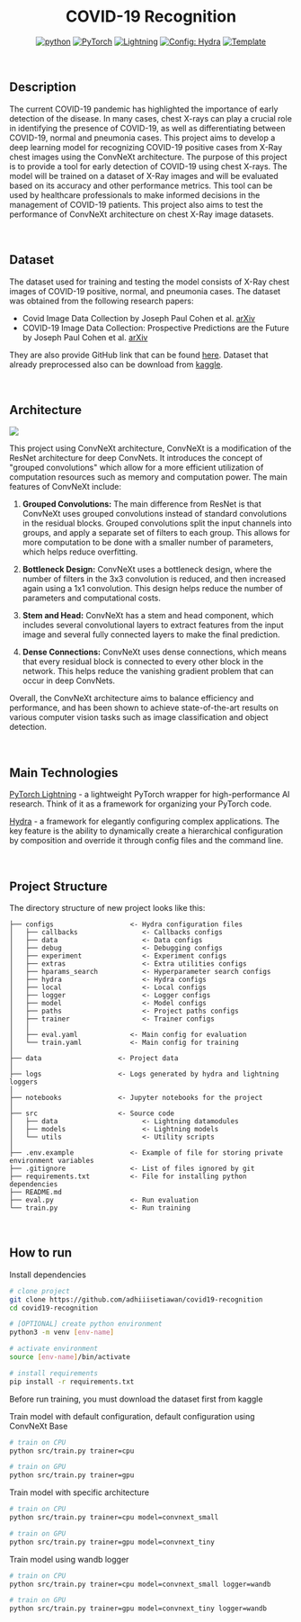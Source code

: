 <div align="center">

# COVID-19 Recognition

[![python](https://img.shields.io/badge/-Python-blue?logo=python&logoColor=white)](https://github.com/pre-commit/pre-commit)
<a href="https://pytorch.org/get-started/locally/"><img alt="PyTorch" src="https://img.shields.io/badge/PyTorch-ee4c2c?logo=pytorch&logoColor=white"></a>
<a href="https://pytorchlightning.ai/"><img alt="Lightning" src="https://img.shields.io/badge/-Lightning-792ee5?logo=pytorchlightning&logoColor=white"></a>
<a href="https://hydra.cc/"><img alt="Config: Hydra" src="https://img.shields.io/badge/Config-Hydra-89b8cd"></a>
<a href="https://github.com/ashleve/lightning-hydra-template"><img alt="Template" src="https://img.shields.io/badge/-Lightning--Hydra--Template-017F2F?style=flat&logo=github&labelColor=gray"></a><br>

</div>

<br>

## Description
The current COVID-19 pandemic has highlighted the importance of early detection of the disease. In many cases, chest X-rays can play a crucial role in identifying the presence of COVID-19, as well as differentiating between COVID-19, normal and pneumonia cases. This project aims to develop a deep learning model for recognizing COVID-19 positive cases from X-Ray chest images using the ConvNeXt architecture. The purpose of this project is to provide a tool for early detection of COVID-19 using chest X-rays. The model will be trained on a dataset of X-Ray images and will be evaluated based on its accuracy and other performance metrics. This tool can be used by healthcare professionals to make informed decisions in the management of COVID-19 patients. This project also aims to test the performance of ConvNeXt architecture on chest X-Ray image datasets.

<br>

## Dataset
The dataset used for training and testing the model consists of X-Ray chest images of COVID-19 positive, normal, and pneumonia cases. The dataset was obtained from the following research papers:
- Covid Image Data Collection by Joseph Paul Cohen et al. [arXiv](https://arxiv.org/pdf/2003.11597.pdf)
- COVID-19 Image Data Collection: Prospective Predictions are the Future by Joseph Paul Cohen et al. [arXiv](https://arxiv.org/pdf/2006.11988v3.pdf)

They are also provide GitHub link that can be found [here](https://github.com/ieee8023/covid-chestxray-dataset). Dataset that already preprocessed also can be download from [kaggle](https://www.kaggle.com/datasets/pranavraikokte/covid19-image-dataset). 

<br>

## Architecture
![](https://github.com/adhiiisetiawan/covid19-recognition/blob/main/convnext.png)

This project using ConvNeXt architecture, ConvNeXt is a modification of the ResNet architecture for deep ConvNets. It introduces the concept of "grouped convolutions" which allow for a more efficient utilization of computation resources such as memory and computation power. The main features of ConvNeXt include:

1. **Grouped Convolutions:** The main difference from ResNet is that ConvNeXt uses grouped convolutions instead of standard convolutions in the residual blocks. Grouped convolutions split the input channels into groups, and apply a separate set of filters to each group. This allows for more computation to be done with a smaller number of parameters, which helps reduce overfitting.

2. **Bottleneck Design:** ConvNeXt uses a bottleneck design, where the number of filters in the 3x3 convolution is reduced, and then increased again using a 1x1 convolution. This design helps reduce the number of parameters and computational costs.

3. **Stem and Head:** ConvNeXt has a stem and head component, which includes several convolutional layers to extract features from the input image and several fully connected layers to make the final prediction.

4. **Dense Connections:** ConvNeXt uses dense connections, which means that every residual block is connected to every other block in the network. This helps reduce the vanishing gradient problem that can occur in deep ConvNets.

Overall, the ConvNeXt architecture aims to balance efficiency and performance, and has been shown to achieve state-of-the-art results on various computer vision tasks such as image classification and object detection.

<br>

## Main Technologies

[PyTorch Lightning](https://github.com/PyTorchLightning/pytorch-lightning) - a lightweight PyTorch wrapper for high-performance AI research. Think of it as a framework for organizing your PyTorch code.

[Hydra](https://github.com/facebookresearch/hydra) - a framework for elegantly configuring complex applications. The key feature is the ability to dynamically create a hierarchical configuration by composition and override it through config files and the command line.

<br>

## Project Structure

The directory structure of new project looks like this:

```
├── configs                   <- Hydra configuration files
│   ├── callbacks                <- Callbacks configs
│   ├── data                     <- Data configs
│   ├── debug                    <- Debugging configs
│   ├── experiment               <- Experiment configs
│   ├── extras                   <- Extra utilities configs
│   ├── hparams_search           <- Hyperparameter search configs
│   ├── hydra                    <- Hydra configs
│   ├── local                    <- Local configs
│   ├── logger                   <- Logger configs
│   ├── model                    <- Model configs
│   ├── paths                    <- Project paths configs
│   ├── trainer                  <- Trainer configs
│   │
│   ├── eval.yaml             <- Main config for evaluation
│   └── train.yaml            <- Main config for training
│
├── data                   <- Project data
│
├── logs                   <- Logs generated by hydra and lightning loggers
│
├── notebooks              <- Jupyter notebooks for the project
│
├── src                    <- Source code
│   ├── data                     <- Lightning datamodules
│   ├── models                   <- Lightning models
│   └── utils                    <- Utility scripts
│
├── .env.example              <- Example of file for storing private environment variables
├── .gitignore                <- List of files ignored by git
├── requirements.txt          <- File for installing python dependencies
├── README.md
├── eval.py                   <- Run evaluation
└── train.py                  <- Run training
```

<br>

## How to run

Install dependencies

```bash
# clone project
git clone https://github.com/adhiiisetiawan/covid19-recognition
cd covid19-recognition

# [OPTIONAL] create python environment
python3 -m venv [env-name]

# activate environment
source [env-name]/bin/activate

# install requirements
pip install -r requirements.txt
```

Before run training, you must download the dataset first from kaggle

Train model with default configuration, default configuration using ConvNeXt Base

```bash
# train on CPU
python src/train.py trainer=cpu

# train on GPU
python src/train.py trainer=gpu
```

Train model with specific architecture

```bash
# train on CPU
python src/train.py trainer=cpu model=convnext_small

# train on GPU
python src/train.py trainer=gpu model=convnext_tiny
```

Train model using wandb logger

```bash
# train on CPU
python src/train.py trainer=cpu model=convnext_small logger=wandb

# train on GPU
python src/train.py trainer=gpu model=convnext_tiny logger=wandb
```
